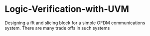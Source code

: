 # Logic-Verification-with-UVM
Designing a fft and slicing block for a simple OFDM communications system. There are many trade offs in such systems
